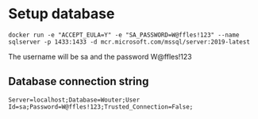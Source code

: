 # Setup database
    docker run -e "ACCEPT_EULA=Y" -e "SA_PASSWORD=W@ffles!123" --name sqlserver -p 1433:1433 -d mcr.microsoft.com/mssql/server:2019-latest 


The username will be sa and the password W@ffles!123



## Database connection string
    Server=localhost;Database=Wouter;User Id=sa;Password=W@ffles!123;Trusted_Connection=False;